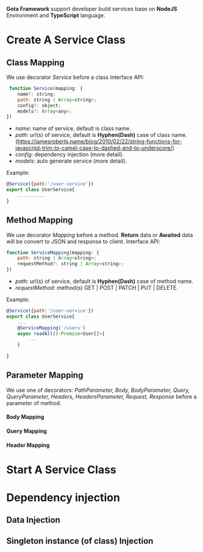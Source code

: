 
**Gota Framework** support developer build  services base on **NodeJS** Environment and **TypeScript** language.


# Create A Service Class

## Class Mapping
We use decorator *Service* before a class
Interface API:
```javascript
 function Service(mapping: {
    name?: string;
    path: string | Array<string>;
    config?: object;
    models?: Array<any>;
})
```

 - *name*: name of service, default is class name.
 - *path*: url(s) of service, default is **Hyphen(Dash)** case of class name. (https://jamesroberts.name/blog/2010/02/22/string-functions-for-javascript-trim-to-camel-case-to-dashed-and-to-underscore/)
 - *config*: dependency injection (more detail).
 - *models*: auto generate service  (more detail).

Example:
```javascript
@Service({path:'/user-service'})
export class UserService{
    ..........
}
```
## Method Mapping
We use decorator *Mapping* before a method.
**Return** data or **Awaited** data will be convert to JSON and response to client.
Interface API:
```javascript
function ServiceMapping(mapping: {
    path: string | Array<string>;
    requestMethod?: string | Array<string>;
})
```
 - *path*: url(s) of service, default is **Hyphen(Dash)** case of method name. 
 - *requestMethod*: method(s) GET | POST | PATCH | PUT | DELETE.

Example:
```javascript
@Service({path:'/user-service'})
export class UserService{
	...
    @ServiceMapping('/users')
    async readAll():Promise<User[]>{
        ...
    }
    
}
```

## Parameter Mapping
We use one of decorators: *PathParameter, Body, BodyParameter, Query, QueryParameter, Headers, HeadersParameter, Request, Response* before a parameter of method.
#### Body Mapping
####  Query Mapping
#### Header Mapping
# Start A Service Class
# Dependency injection
## Data Injection
## Singleton instance (of class)  Injection
